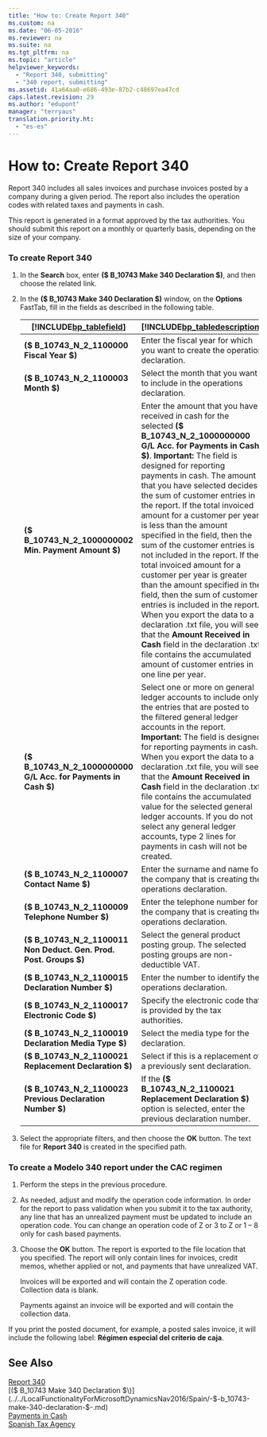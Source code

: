```yaml
---
title: "How to: Create Report 340"
ms.custom: na
ms.date: "06-05-2016"
ms.reviewer: na
ms.suite: na
ms.tgt_pltfrm: na
ms.topic: "article"
helpviewer_keywords: 
  - "Report 340, submitting"
  - "340 report, submitting"
ms.assetid: 41a64aa0-e686-493e-87b2-c48697ea47cd
caps.latest.revision: 29
ms.author: "edupont"
manager: "terryaus"
translation.priority.ht: 
  - "es-es"
---
```

# How to: Create Report 340
Report 340 includes all sales invoices and purchase invoices posted by a company during a given period. The report also includes the operation codes with related taxes and payments in cash.  
  
 This report is generated in a format approved by the tax authorities. You should submit this report on a monthly or quarterly basis, depending on the size of your company.  
  
### To create Report 340  
  
1.  In the **Search** box, enter **\($ B\_10743 Make 340 Declaration $\)**, and then choose the related link.  
  
2.  In the **\($ B\_10743 Make 340 Declaration $\)** window, on the **Options** FastTab, fill in the fields as described in the following table.  
  
    |[!INCLUDE[bp_tablefield](../../ApplicationDesign/includes/bp_tablefield_md.md)]|[!INCLUDE[bp_tabledescription](../../ApplicationDesign/includes/bp_tabledescription_md.md)]|  
    |---------------------------------|---------------------------------------|  
    |**\($ B\_10743\_N\_2\_1100000 Fiscal Year $\)**|Enter the fiscal year for which you want to create the operation declaration.|  
    |**\($ B\_10743\_N\_2\_1100003 Month $\)**|Select the month that you want to include in the operations declaration.|  
    |**\($ B\_10743\_N\_2\_1000000002 Min. Payment Amount $\)**|Enter the amount that you have received in cash for the selected **\($ B\_10743\_N\_2\_1000000000 G\/L Acc. for Payments in Cash $\)**. **Important:**  The field is designed for reporting payments in cash. The amount that you have selected decides the sum of customer entries in the report. If the total invoiced amount for a customer per year is less than the amount specified in the field, then the sum of the customer entries is not included in the report. If the total invoiced amount for a customer per year is greater than the amount specified in the field, then the sum of customer entries is included in the report. When you export the data to a declaration .txt file, you will see that the **Amount Received in Cash** field in the declaration .txt file contains the accumulated amount of customer entries in one line per year.|  
    |**\($ B\_10743\_N\_2\_1000000000 G\/L Acc. for Payments in Cash $\)**|Select one or more on general ledger accounts to include only the entries that are posted to the filtered general ledger accounts in the report. **Important:**  The field is designed for reporting payments in cash. When you export the data to a declaration .txt file, you will see that the **Amount Received in Cash** field in the declaration .txt file contains the accumulated value for the selected general ledger accounts. If you do not select any general ledger accounts, type 2 lines for payments in cash will not be created.|  
    |**\($ B\_10743\_N\_2\_1100007 Contact Name $\)**|Enter the surname and name for the company that is creating the operations declaration.|  
    |**\($ B\_10743\_N\_2\_1100009 Telephone Number $\)**|Enter the telephone number for the company that is creating the operations declaration.|  
    |**\($ B\_10743\_N\_2\_1100011 Non Deduct. Gen. Prod. Post. Groups $\)**|Select the general product posting group. The selected posting groups are non\-deductible VAT.|  
    |**\($ B\_10743\_N\_2\_1100015 Declaration Number $\)**|Enter the number to identify the operations declaration.|  
    |**\($ B\_10743\_N\_2\_1100017 Electronic Code $\)**|Specify the electronic code that is provided by the tax authorities.|  
    |**\($ B\_10743\_N\_2\_1100019 Declaration Media Type $\)**|Select the media type for the declaration.|  
    |**\($ B\_10743\_N\_2\_1100021 Replacement Declaration $\)**|Select if this is a replacement of a previously sent declaration.|  
    |**\($ B\_10743\_N\_2\_1100023 Previous Declaration Number $\)**|If the **\($ B\_10743\_N\_2\_1100021 Replacement Declaration $\)** option is selected, enter the previous declaration number.|  
  
3.  Select the appropriate filters, and then choose the **OK** button. The text file for **Report 340** is created in the specified path.  
  
### To create a Modelo 340 report under the CAC regimen  
  
1.  Perform the steps in the previous procedure.  
  
2.  As needed, adjust and modify the operation code information. In order for the report to pass validation when you submit it to the tax authority, any line that has an unrealized payment must be updated to include an operation code. You can change an operation code of Z or 3 to Z or 1 – 8 only for cash based payments.  
  
3.  Choose the **OK** button. The report is exported to the file location that you specified. The report will only contain lines for invoices, credit memos, whether applied or not, and payments that have unrealized VAT.  
  
     Invoices will be exported and will contain the Z operation code. Collection data is blank.  
  
     Payments against an invoice will be exported and will contain the collection data.  
  
 If you print the posted document, for example, a posted sales invoice, it will include the following label: **Régimen especial del criterio de caja**.  
  
## See Also  
 [Report 340](../../LocalFunctionalityForMicrosoftDynamicsNav2016/Spain/report-340.md)   
 [\($ B\_10743 Make 340 Declaration $\)](../../LocalFunctionalityForMicrosoftDynamicsNav2016/Spain/-$-b_10743-make-340-declaration-$-.md)   
 [Payments in Cash](../../LocalFunctionalityForMicrosoftDynamicsNav2016/Spain/payments-in-cash.md)   
 [Spanish Tax Agency](http://www.aeat.es/wps/portal/Home?channel=1af861cd949a1010VgnVCM100000d7005a80____&ver=L&site=56d8237c0bc1ff00VgnVCM100000d7005a80____&idioma=es_ES&menu=0&img=0)